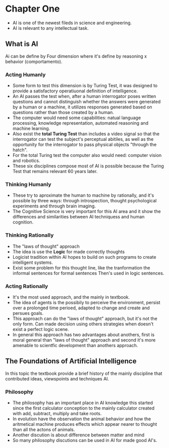 # Chapter One

- AI is one of the newest fileds in science and engineering. 
- AI is relevant to any intellectual task.

## What is AI

Ai can be define by Four dimension where it's define by reasoning x behavior (comportamento).

### Acting Humanly 
  - Some form to test this dimension is by Turing Test, 
  it was designed to provide a satisfactory 
  operatiuonal definition of intelligence.
  - An AI passes the test when, after a human interrogator 
  poses written questions and cannot distinguish whether the 
  answers were generated by a human or a machine, 
  it utilizes responses generated based on questions 
  rather than those created by a human.
  - The computer would need some capabilities: 
  natual language processing, knowledge representation,
  automated reasoning and machine learning. 
  - Also exist the **total Turing Test** than includes a video signal 
  so that the interrogator can test the subject's perceptual abitiles,
  as well as the opportunity for the interrogator to pass 
  physical objects "through the hatch".
  - For the total Turing test the computer also would need: 
  computer vision and robotics. 
  - These six disciplines compose most of AI is possible because 
  the Turing Test that remains relevant 60 years later.

### Thinking Humanly
  - These try to aproximate the human to machine by rationally, 
  and it's possible by three ways: through introspection, 
  thought psychological experiments and through brain imaging.
  - The Cognitive Science is very important for this AI area
  and it show the differences and similarities between AI
  techniquess and human cognition.

### Thinking Rationally 
  - The "laws of thought" approach
  - The idea is use the **Logic** for made correctly thoughts
  - Logicist tradition within AI hopes to build on such 
  programs to create intelligent systems.  
  - Exist some problem for this thought line, like the 
  tranformation the informal sentences for formal sentences
  Then's used in logic sentences.

### Acting Rationally
  - It's the most used approach, and the mainly in textbook.
  - The idea of agents is the possibily to perceive the 
  environment, persist over a prolonged time perioed, adapted
  to change and create and persues goals.
  - This approach can do the "laws of thought" approach, but
  it's not the only form. Can made decision using others 
  strategies when doesn't exist a perfect logic scene.  
  - In general this approach has two advantages about anothers, 
  first is moral general than "laws of thought" approach and 
  second it's more amenable to scientfic development than
  anothers approach.


## The Foundations of Artificial Intelligence

In this topic the textbook provide a brief history of the
mainly discipline that contributed ideas, viewspoints and techniques AI.

### Philosophy
  - The philosophy has an important place in AI knowledge
  this started since the first calculator conception to the
  mainly calculator created with add, subtract, multiply and 
  take roots.
  - In evolution have the observation the animal behavior and
  how the aritmetical machine produces effects which appear 
  nearer to thought than all the actons of animals.
  - Another discution is about difference between matter and mind
  - So many philosophy discutions can be used in AI for
  made good AI's.
